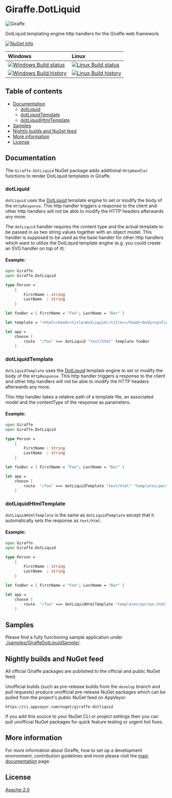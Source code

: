 # Giraffe.DotLiquid

![Giraffe](https://raw.githubusercontent.com/giraffe-fsharp/Giraffe/master/giraffe.png)

DotLiquid templating engine http handlers for the Giraffe web framework.

[![NuGet Info](https://buildstats.info/nuget/Giraffe.DotLiquid?includePreReleases=true)](https://www.nuget.org/packages/Giraffe.DotLiquid/)

| Windows | Linux |
| :------ | :---- |
| [![Windows Build status](https://ci.appveyor.com/api/projects/status/914030ec0lrc0vti/branch/develop?svg=true)](https://ci.appveyor.com/project/dustinmoris/giraffe-dotliquid/branch/develop) | [![Linux Build status](https://travis-ci.org/giraffe-fsharp/Giraffe.DotLiquid.svg?branch=develop)](https://travis-ci.org/giraffe-fsharp/Giraffe.DotLiquid/builds?branch=develop) |
| [![Windows Build history](https://buildstats.info/appveyor/chart/dustinmoris/giraffe-dotliquid?branch=develop&includeBuildsFromPullRequest=false)](https://ci.appveyor.com/project/dustinmoris/giraffe-dotliquid/history?branch=develop) | [![Linux Build history](https://buildstats.info/travisci/chart/giraffe-fsharp/Giraffe.DotLiquid?branch=develop&includeBuildsFromPullRequest=false)](https://travis-ci.org/giraffe-fsharp/Giraffe.DotLiquid/builds?branch=develop) |

## Table of contents

- [Documentation](#documentation)
    - [dotLiquid](#dotliquid)
    - [dotLiquidTemplate](#dotliquidtemplate)
    - [dotLiquidHtmlTemplate](#dotliquidhtmltemplate)
- [Samples](#samples)
- [Nightly builds and NuGet feed](#nightly-builds-and-nuget-feed)
- [More information](#more-information)
- [License](#license)

## Documentation

The `Giraffe.DotLiquid` NuGet package adds additional `HttpHandler` functions to render DotLiquid templates in Giraffe.

### dotLiquid

`dotLiquid` uses the [DotLiquid](http://dotliquidmarkup.org/) template engine to set or modify the body of the `HttpResponse`. This http handler triggers a response to the client and other http handlers will not be able to modify the HTTP headers afterwards any more.

The `dotLiquid` handler requires the content type and the actual template to be passed in as two string values together with an object model. This handler is supposed to be used as the base handler for other http handlers which want to utilize the DotLiquid template engine (e.g. you could create an SVG handler on top of it).

#### Example:

```fsharp
open Giraffe
open Giraffe.DotLiquid

type Person =
    {
        FirstName : string
        LastName  : string
    }

let fooBar = { FirstName = "Foo"; LastName = "Bar" }

let template = "<html><head><title>DotLiquid</title></head><body><p>First name: {{ firstName }}<br />Last name: {{ lastName }}</p></body></html>"

let app =
    choose [
        route  "/foo" >=> dotLiquid "text/html" template fooBar
    ]
```

### dotLiquidTemplate

`dotLiquidTemplate` uses the [DotLiquid](http://dotliquidmarkup.org/) template engine to set or modify the body of the `HttpResponse`. This http handler triggers a response to the client and other http handlers will not be able to modify the HTTP headers afterwards any more.

This http handler takes a relative path of a template file, an associated model and the contentType of the response as parameters.

#### Example:

```fsharp
open Giraffe
open Giraffe.DotLiquid

type Person =
    {
        FirstName : string
        LastName  : string
    }

let fooBar = { FirstName = "Foo"; LastName = "Bar" }

let app =
    choose [
        route  "/foo" >=> dotLiquidTemplate "text/html" "templates/person.html" fooBar
    ]
```

### dotLiquidHtmlTemplate

`dotLiquidHtmlTemplate` is the same as `dotLiquidTemplate` except that it automatically sets the response as `text/html`.

#### Example:

```fsharp
open Giraffe
open Giraffe.DotLiquid

type Person =
    {
        FirstName : string
        LastName  : string
    }

let fooBar = { FirstName = "Foo"; LastName = "Bar" }

let app =
    choose [
        route  "/foo" >=> dotLiquidHtmlTemplate "templates/person.html" fooBar
    ]
```

## Samples

Please find a fully functioning sample application under [./samples/GiraffeDotLiquidSample/](https://github.com/giraffe-fsharp/Giraffe.DotLiquid/tree/master/samples/GiraffeDotLiquidSample).

## Nightly builds and NuGet feed

All official Giraffe packages are published to the official and public NuGet feed.

Unofficial builds (such as pre-release builds from the `develop` branch and pull requests) produce unofficial pre-release NuGet packages which can be pulled from the project's public NuGet feed on AppVeyor:

```
https://ci.appveyor.com/nuget/giraffe-dotliquid
```

If you add this source to your NuGet CLI or project settings then you can pull unofficial NuGet packages for quick feature testing or urgent hot fixes.

## More information

For more information about Giraffe, how to set up a development environment, contribution guidelines and more please visit the [main documentation](https://github.com/giraffe-fsharp/Giraffe/blob/master/DOCUMENTATION.md) page.

## License

[Apache 2.0](https://raw.githubusercontent.com/giraffe-fsharp/Giraffe.DotLiquid/master/LICENSE)